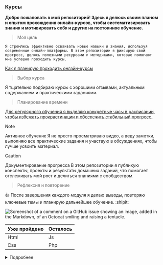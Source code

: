 <a name="unique-anchor-name"></a>
### Курсы
**Добро пожаловать в мой репозиторий! Здесь я делюсь своим планом и опытом прохождения онлайн-курсов, чтобы систематизировать знания и мотивировать себя и других на постоянное обучение.**
> Моя цель
 
`Я стремлюсь эффективно осваивать новые навыки и знания, используя современные онлайн-платформы. В этом репозитории я фиксирую свой прогресс, делюсь полезными ресурсами и методиками, которые помогают мне успешно проходить курсы.`

[Как я планирую проходить онлайн-курсы](https://avatars.mds.yandex.net/i?id=01aae06d1218d331963ca4a2e2d518c84eb270ce-5302491-images-thumbs&n=13)

> Выбор курса

<a name="my-custom-anchor-point"></a>
Я тщательно подбираю курсы с хорошими отзывами, актуальным содержанием и практическими заданиями.

> Планирование времени

[Для регулярного обучения я выделяю конкретные часы в расписании, чтобы избежать прокрастинации и обеспечить стабильный прогресс.](#my-custom-anchor-point)

> [!NOTE]
> Активное обучение
> Я не просто просматриваю видео, а веду заметки, выполняю все практические задания и участвую в обсуждениях, чтобы лучше усвоить материал.

> [!CAUTION]
> Документирование прогресса
> В этом репозитории я публикую конспекты, проекты и результаты домашних заданий, что помогает отслеживать мой рост и делиться знаниями с сообществом.

> Рефлексия и повторение

:+1: После завершения каждого модуля я делаю выводы, повторяю ключевые темы и планирую дальнейшее обучение. :shipit:

![Screenshot of a comment on a GitHub issue showing an image, added in the Markdown, of an Octocat smiling and raising a tentacle.](https://myoctocat.com/assets/images/base-octocat.svg)

| Уже пройдено | Осталось |
| ------------- | ------------- |
| Html  | Js  |
| Css  | Php  |

<details>

<summary>Подробнее</summary>

### Стадия обучения

Ознакомитсься с интерфейсом

```ruby
   готово
```

</details>
